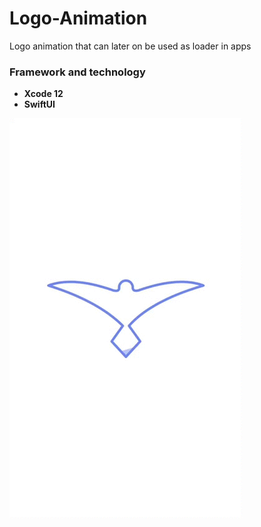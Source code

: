 # Logo-Animation

Logo animation that can later on be used as loader in apps

### Framework and technology
* **Xcode 12** 
* **SwiftUI** 

![Logo-Animation](animation.gif)

